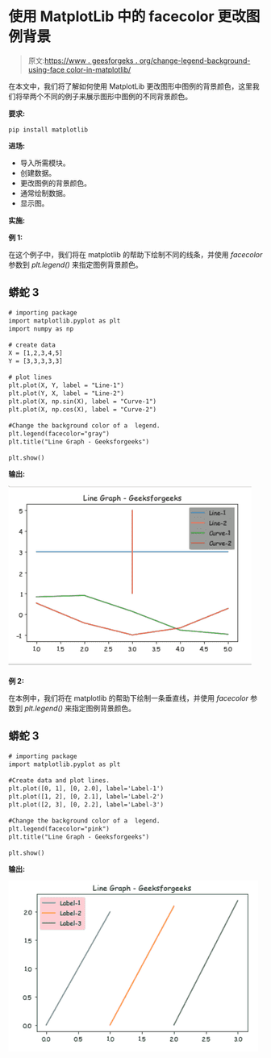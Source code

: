 # 使用 MatplotLib 中的 facecolor 更改图例背景

> 原文:[https://www . geesforgeks . org/change-legend-background-using-face color-in-matplotlib/](https://www.geeksforgeeks.org/change-legend-background-using-facecolor-in-matplotlib/)

在本文中，我们将了解如何使用 MatplotLib 更改图形中图例的背景颜色，这里我们将举两个不同的例子来展示图形中图例的不同背景颜色。

**要求:**

```
pip install matplotlib
```

**进场:**

*   导入所需模块。
*   创建数据。
*   更改图例的背景颜色。
*   通常绘制数据。
*   显示图。

**实施:**

**例 1:**

在这个例子中，我们将在 matplotlib 的帮助下绘制不同的线条，并使用 *facecolor* 参数到 *plt.legend()* 来指定图例背景颜色。

## 蟒蛇 3

```
# importing package 
import matplotlib.pyplot as plt 
import numpy as np 

# create data 
X = [1,2,3,4,5] 
Y = [3,3,3,3,3] 

# plot lines 
plt.plot(X, Y, label = "Line-1") 
plt.plot(Y, X, label = "Line-2") 
plt.plot(X, np.sin(X), label = "Curve-1") 
plt.plot(X, np.cos(X), label = "Curve-2") 

#Change the background color of a  legend.
plt.legend(facecolor="gray")
plt.title("Line Graph - Geeksforgeeks")

plt.show()
```

**输出:**

![](img/de22e6f9af9bb08d1043573c724eb971.png)

**例 2:**

在本例中，我们将在 matplotlib 的帮助下绘制一条垂直线，并使用 *facecolor* 参数到 *plt.legend()* 来指定图例背景颜色。

## 蟒蛇 3

```
# importing package 
import matplotlib.pyplot as plt 

#Create data and plot lines.
plt.plot([0, 1], [0, 2.0], label='Label-1')
plt.plot([1, 2], [0, 2.1], label='Label-2')
plt.plot([2, 3], [0, 2.2], label='Label-3')

#Change the background color of a  legend.
plt.legend(facecolor="pink")
plt.title("Line Graph - Geeksforgeeks")

plt.show()
```

**输出:**

![](img/3f36ddcac1b0d81084b6bc95e3e345b5.png)